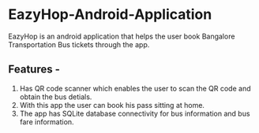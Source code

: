 # EazyHop-Android-Application
EazyHop is an android application that helps the user book Bangalore Transportation Bus tickets through the app.

## Features -
1. Has QR code scanner which enables the user to scan the QR code and obtain the bus detials.
2. With this app the user can book his pass sitting at home.
3. The app has SQLite database connectivity for bus information and bus fare information.

